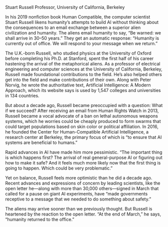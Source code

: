 Stuart Russell
Professor, University of California, Berkeley

In his 2019 nonfiction book Human Compatible, the computer scientist Stuart Russell likens humanity’s attempts to build AI without thinking about the consequences to an email exchange between a superior alien civilization and humanity. The aliens email humanity to say, “Be warned: we shall arrive in 30–50 years.” They get an automatic response: “Humanity is currently out of office. We will respond to your message when we return.”

The U.K.-born Russell, who studied physics at the University of Oxford before completing his Ph.D. at Stanford, spent the first half of his career hastening the arrival of the metaphorical aliens. As a professor of electrical engineering and computer sciences at the University of California, Berkeley, Russell made foundational contributions to the field. He’s also helped others get into the field and make contributions of their own. Along with Peter Norvig, he wrote the authoritative text, Artificial Intelligence: A Modern Approach, which its website says is used by 1,547 colleges and universities in 134 countries.

But about a decade ago, Russell became preoccupied with a question: What if we succeed? After receiving an email from Human Rights Watch in 2013, Russell became a vocal advocate of a ban on lethal autonomous weapons systems, which he worries could be cheaply produced to form swarms that could target populations based on skin color or political affiliation. In 2016, he founded the Center for Human-Compatible Artificial Intelligence, a research center at Berkeley, the primary focus of which is “to ensure that AI systems are beneficial to humans.”

Rapid advances in AI have made him more pessimistic. “The important thing is which happens first? The arrival of real general-purpose AI or figuring out how to make it safe? And it feels much more likely now that the first thing is going to happen. Which could be very problematic.”

Yet on balance, Russell feels more optimistic than he did a decade ago. Recent advances and expressions of concern by leading scientists, like the open letter he—along with more than 30,000 others—signed in March that called for a pause on giant AI experiments, have “made governments receptive to a message that we needed to do something about safety.”

The aliens may arrive sooner than we previously thought. But Russell is heartened by the reaction to the open letter. “At the end of March,” he says, “humanity returned to the office.”

